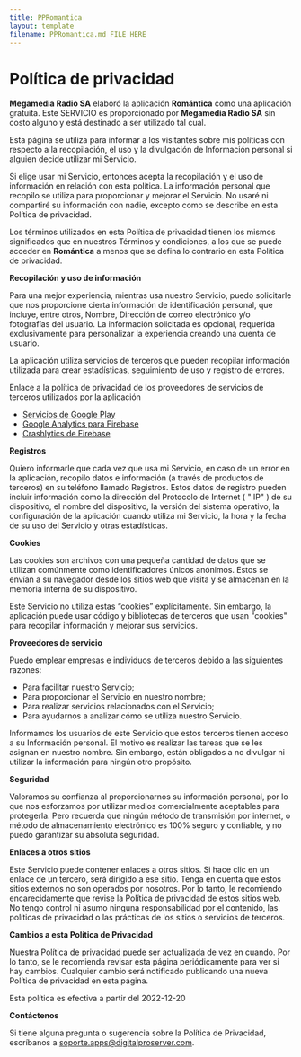 ```yaml
---
title: PPRomantica
layout: template
filename: PPRomantica.md FILE HERE
--- 
```

# Política de privacidad

**Megamedia Radio SA** elaboró la aplicación **Romántica** como una aplicación gratuita. Este SERVICIO es proporcionado por **Megamedia Radio SA** sin costo alguno y está destinado a ser utilizado tal cual.

Esta página se utiliza para informar a los visitantes sobre mis políticas con respecto a la recopilación, el uso y la divulgación de Información personal si alguien decide utilizar mi Servicio.

Si elige usar mi Servicio, entonces acepta la recopilación y el uso de información en relación con esta política. La información personal que recopilo se utiliza para proporcionar y mejorar el Servicio. No usaré ni compartiré su información con nadie, excepto como se describe en esta Política de privacidad.

Los términos utilizados en esta Política de privacidad tienen los mismos significados que en nuestros Términos y condiciones, a los que se puede acceder en **Romántica** a menos que se defina lo contrario en esta Política de privacidad.

  

**Recopilación y uso de información**

Para una mejor experiencia, mientras usa nuestro Servicio, puedo solicitarle que nos proporcione cierta información de identificación personal, que incluye, entre otros, Nombre, Dirección de correo electrónico y/o fotografías del usuario. La información solicitada es opcional, requerida exclusivamente para personalizar la experiencia creando una cuenta de usuario.

La aplicación utiliza servicios de terceros que pueden recopilar información utilizada para crear estadísticas, seguimiento de uso y registro de errores.

Enlace a la política de privacidad de los proveedores de servicios de terceros utilizados por la aplicación

-   [Servicios de Google Play](https://www.google.com/policies/privacy/)
-   [Google Analytics para Firebase](https://firebase.google.com/policies/analytics)
-   [Crashlytics de Firebase](https://firebase.google.com/support/privacy/)

  

**Registros**

Quiero informarle que cada vez que usa mi Servicio, en caso de un error en la aplicación, recopilo datos e información (a través de productos de terceros) en su teléfono llamado Registros. Estos datos de registro pueden incluir información como la dirección del Protocolo de Internet ( " IP" ) de su dispositivo, el nombre del dispositivo, la versión del sistema operativo, la configuración de la aplicación cuando utiliza mi Servicio, la hora y la fecha de su uso del Servicio y otras estadísticas.

  

  

  

**Cookies**

Las cookies son archivos con una pequeña cantidad de datos que se utilizan comúnmente como identificadores únicos anónimos. Estos se envían a su navegador desde los sitios web que visita y se almacenan en la memoria interna de su dispositivo.

Este Servicio no utiliza estas “cookies” explícitamente. Sin embargo, la aplicación puede usar código y bibliotecas de terceros que usan "cookies" para recopilar información y mejorar sus servicios.

  

**Proveedores de servicio**

Puedo emplear empresas e individuos de terceros debido a las siguientes razones:

-   Para facilitar nuestro Servicio;
-   Para proporcionar el Servicio en nuestro nombre;
-   Para realizar servicios relacionados con el Servicio;
-   Para ayudarnos a analizar cómo se utiliza nuestro Servicio.

  

Informamos los usuarios de este Servicio que estos terceros tienen acceso a su Información personal. El motivo es realizar las tareas que se les asignan en nuestro nombre. Sin embargo, están obligados a no divulgar ni utilizar la información para ningún otro propósito.

  

**Seguridad**

Valoramos su confianza al proporcionarnos su información personal, por lo que nos esforzamos por utilizar medios comercialmente aceptables para protegerla. Pero recuerda que ningún método de transmisión por internet, o método de almacenamiento electrónico es 100% seguro y confiable, y no puedo garantizar su absoluta seguridad.

  

**Enlaces a otros sitios**

Este Servicio puede contener enlaces a otros sitios. Si hace clic en un enlace de un tercero, será dirigido a ese sitio. Tenga en cuenta que estos sitios externos no son operados por nosotros. Por lo tanto, le recomiendo encarecidamente que revise la Política de privacidad de estos sitios web. No tengo control ni asumo ninguna responsabilidad por el contenido, las políticas de privacidad o las prácticas de los sitios o servicios de terceros.

  

  

**Cambios a esta Política de Privacidad**

Nuestra Política de privacidad puede ser actualizada de vez en cuando. Por lo tanto, se le recomienda revisar esta página periódicamente para ver si hay cambios. Cualquier cambio será notificado publicando una nueva Política de privacidad en esta página.

Esta política es efectiva a partir del 2022-12-20

  

**Contáctenos**

Si tiene alguna pregunta o sugerencia sobre la Política de Privacidad, escríbanos a soporte.apps@digitalproserver.com.
